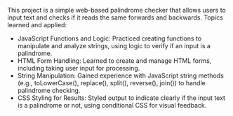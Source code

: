 This project is a simple web-based palindrome checker that allows users to input text and checks if it reads the same forwards and backwards. 
Topics learned and applied:
- JavaScript Functions and Logic: Practiced creating functions to manipulate and analyze strings, using logic to verify if an input is a palindrome.
- HTML Form Handling: Learned to create and manage HTML forms, including taking user input for processing.
- String Manipulation: Gained experience with JavaScript string methods (e.g., toLowerCase(), replace(), split(), reverse(), join()) to handle palindrome checking.
- CSS Styling for Results: Styled output to indicate clearly if the input text is a palindrome or not, using conditional CSS for visual feedback.
